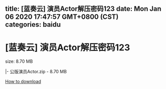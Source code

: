 
title: [蓝奏云]   演员Actor解压密码123
date: Mon Jan 06 2020 17:47:57 GMT+0800 (CST)    
categories: baidu
---

# [蓝奏云]   演员Actor解压密码123
size: 8.70 MB
 
 
|- 公版演员Actor.zip - 8.70 MB

[How to download](https://bpcam.bemobtrk.com/go/2ceec3aa-1ca2-46d6-b9ff-aaa5c184517c?jno=4640)